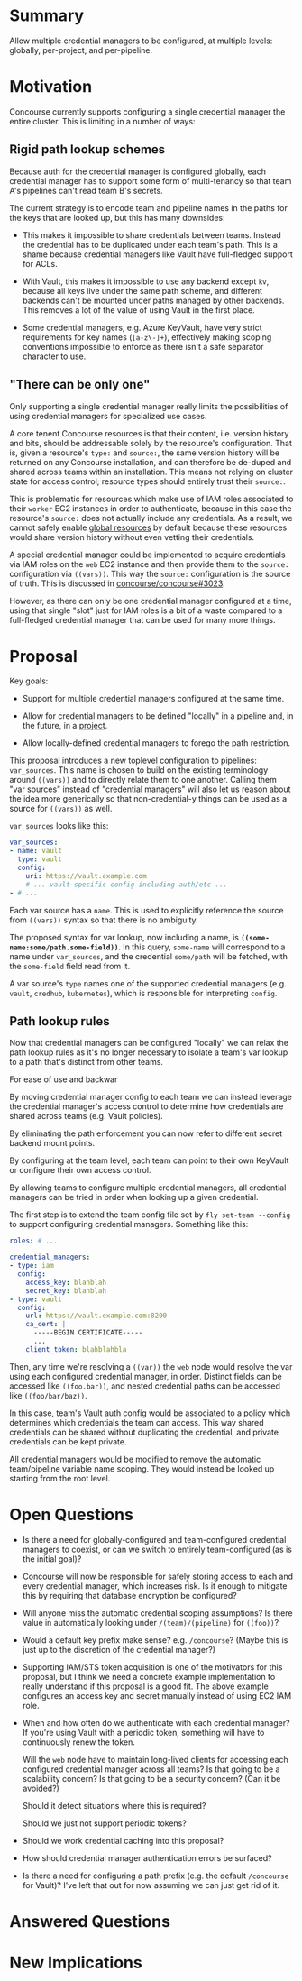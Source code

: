# Summary

Allow multiple credential managers to be configured, at multiple levels:
globally, per-project, and per-pipeline.

# Motivation

Concourse currently supports configuring a single credential manager the
entire cluster. This is limiting in a number of ways:

## Rigid path lookup schemes

Because auth for the credential manager is configured globally, each credential
manager has to support some form of multi-tenancy so that team A's pipelines
can't read team B's secrets.

The current strategy is to encode team and pipeline names in the paths for the
keys that are looked up, but this has many downsides:

* This makes it impossible to share credentials between teams. Instead the
  credential has to be duplicated under each team's path. This is a shame
  because credential managers like Vault have full-fledged support for ACLs.

* With Vault, this makes it impossible to use any backend except `kv`, because
  all keys live under the same path scheme, and different backends can't be
  mounted under paths managed by other backends. This removes a lot of the
  value of using Vault in the first place.

* Some credential managers, e.g. Azure KeyVault, have very strict requirements
  for key names (`[a-z\-]+`), effectively making scoping conventions impossible
  to enforce as there isn't a safe separator character to use.

## "There can be only one"

Only supporting a single credential manager really limits the possibilities of
using credential managers for specialized use cases.

A core tenent Concourse resources is that their content, i.e. version history
and bits, should be addressable solely by the resource's configuration. That
is, given a resource's `type:` and `source:`, the same version history will be
returned on any Concourse installation, and can therefore be de-duped and
shared across teams within an installation. This means not relying on cluster
state for access control; resource types should entirely trust their `source:`.

This is problematic for resources which make use of IAM roles associated to
their `worker` EC2 instances in order to authenticate, because in this case the
resource's `source:` does not actually include any credentials. As a result, we
cannot safely enable [global
resources](https://concourse-ci.org/global-resources.html#some-resources-should-opt-out)
by default because these resources would share version history without even
vetting their credentials.

A special credential manager could be implemented to acquire credentials via
IAM roles on the `web` EC2 instance and then provide them to the `source:`
configuration via `((vars))`. This way the `source:` configuration is the
source of truth. This is discussed in
[concourse/concourse#3023](https://github.com/concourse/concourse/issues/3023).

However, as there can only be one credential manager configured at a time,
using that single "slot" just for IAM roles is a bit of a waste compared to a
full-fledged credential manager that can be used for many more things.

# Proposal

Key goals:

* Support for multiple credential managers configured at the same time.

* Allow for credential managers to be defined "locally" in a pipeline and, in
  the future, in a [project](https://github.com/concourse/rfcs/pull/32).

* Allow locally-defined credential managers to forego the path restriction.

This proposal introduces a new toplevel configuration to pipelines:
`var_sources`. This name is chosen to build on the existing terminology around
`((vars))` and to directly relate them to one another. Calling them "var
sources" instead of "credential managers" will also let us reason about the
idea more generically so that non-credential-y things can be used as a source
for `((vars))` as well.

`var_sources` looks like this:

```yaml
var_sources:
- name: vault
  type: vault
  config:
    uri: https://vault.example.com
    # ... vault-specific config including auth/etc ...
- # ...
```

Each var source has a `name`. This is used to explicitly reference the source
from `((vars))` syntax so that there is no ambiguity.

The proposed syntax for var lookup, now including a name, is
**`((some-name:some/path.some-field))`**. In this query, `some-name` will
correspond to a name under `var_sources`, and the credential `some/path` will
be fetched, with the `some-field` field read from it.

A var source's `type` names one of the supported credential managers (e.g.
`vault`, `credhub`, `kubernetes`), which is responsible for interpreting
`config`.

## Path lookup rules

Now that credential managers can be configured "locally" we can relax the path
lookup rules as it's no longer necessary to isolate a team's var lookup to a
path that's distinct from other teams.

For ease of use and backwar

  By moving credential manager config to each team we can instead leverage the
  credential manager's access control to determine how credentials are shared
  across teams (e.g. Vault policies).

  By eliminating the path enforcement you can now refer to different secret
  backend mount points.

  By configuring at the team level, each team can point to their own KeyVault
  or configure their own access control.

  By allowing teams to configure multiple credential managers, all credential
  managers can be tried in order when looking up a given credential.

The first step is to extend the team config file set by `fly set-team --config`
to support configuring credential managers. Something like this:

```yaml
roles: # ...

credential_managers:
- type: iam
  config:
    access_key: blahblah
    secret_key: blahblah
- type: vault
  config:
    url: https://vault.example.com:8200
    ca_cert: |
      -----BEGIN CERTIFICATE-----
      ...
    client_token: blahblahbla
```

Then, any time we're resolving a `((var))` the `web` node would resolve the var
using each configured credential manager, in order. Distinct fields can be
accessed like `((foo.bar))`, and nested credential paths can be accessed like
`((foo/bar/baz))`.

In this case, team's Vault auth config would be associated to a policy which
determines which credentials the team can access. This way shared credentials
can be shared without duplicating the credential, and private credentials can
be kept private.

All credential managers would be modified to remove the automatic team/pipeline
variable name scoping. They would instead be looked up starting from the root
level.


# Open Questions

* Is there a need for globally-configured and team-configured credential
  managers to coexist, or can we switch to entirely team-configured (as is the
  initial goal)?

* Concourse will now be responsible for safely storing access to each and every
  credential manager, which increases risk. Is it enough to mitigate this by
  requiring that database encryption be configured?

* Will anyone miss the automatic credential scoping assumptions? Is there value
  in automatically looking under `/(team)/(pipeline)` for `((foo))`?

* Would a default key prefix make sense? e.g. `/concourse`? (Maybe this is just
  up to the discretion of the credential manager?)

* Supporting IAM/STS token acquisition is one of the motivators for this
  proposal, but I think we need a concrete example implementation to really
  understand if this proposal is a good fit. The above example configures an
  access key and secret manually instead of using EC2 IAM role.

* When and how often do we authenticate with each credential manager? If you're
  using Vault with a periodic token, something will have to continuously renew
  the token.

  Will the `web` node have to maintain long-lived clients for accessing each
  configured credential manager across all teams? Is that going to be a
  scalability concern? Is that going to be a security concern? (Can it be
  avoided?)

  Should it detect situations where this is required?

  Should we just not support periodic tokens?

* Should we work credential caching into this proposal?

* How should credential manager authentication errors be surfaced?

* Is there a need for configuring a path prefix (e.g. the default `/concourse`
  for Vault)? I've left that out for now assuming we can just get rid of it.


# Answered Questions


# New Implications
